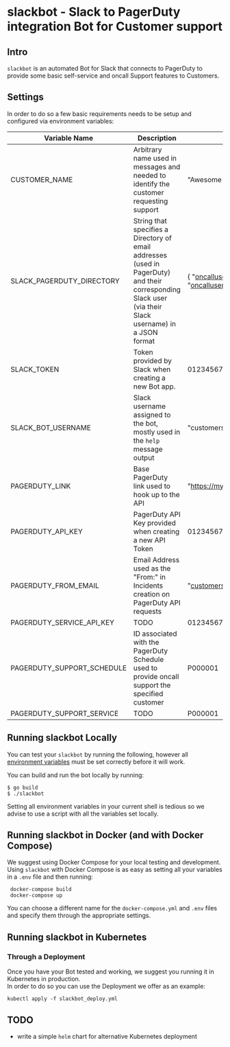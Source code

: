 # slackbot - Slack to PagerDuty integration Bot for Customer support

## Intro

`slackbot` is an automated Bot for Slack that connects to PagerDuty to provide 
some basic self-service and oncall Support features to Customers.

## Settings

In order to do so a few basic requirements needs to be setup and configured via environment variables:

| Variable Name | Description | Example |
|---------------|-------------|---------|
| CUSTOMER_NAME | Arbitrary name used in messages and needed to identify the customer requesting support | "Awesome Customer Brand" |
| SLACK_PAGERDUTY_DIRECTORY | String that specifies a Directory of email addresses (used in PagerDuty) and their corresponding Slack user (via their Slack username) in a JSON format | { "oncalluser1@example.email" : "slack_username1", "oncalluser2@example.email" : "slack_username2" } |
| SLACK_TOKEN | Token provided by Slack when creating a new Bot app. | 0123456789abcdef0123456789abcdef0123456789abcdef0123456789abcdef |
| SLACK_BOT_USERNAME | Slack username assigned to the bot, mostly used in the `help` message output | "customersupportbot" |
| PAGERDUTY_LINK | Base PagerDuty link used to hook up to the API | "https://mycompany.pagerduty.com" |
| PAGERDUTY_API_KEY | PagerDuty API Key provided when creating a new API Token | 0123456789abcdef0123456789abcdef |
| PAGERDUTY_FROM_EMAIL | Email Address used as the "From:" in Incidents creation on PagerDuty API requests | "customersupport@example.email" |
| PAGERDUTY_SERVICE_API_KEY | TODO | 0123456789abcdef0123456789abcdef |
| PAGERDUTY_SUPPORT_SCHEDULE | ID associated with the PagerDuty Schedule used to provide oncall support the specified customer | P000001 |
| PAGERDUTY_SUPPORT_SERVICE | TODO | P000001 |

## Running slackbot Locally

You can test your `slackbot` by running the following, however all [environment variables](#Settings)
must be set correctly before it will work.

You can build and run the bot locally by running:

    $ go build
    $ ./slackbot

Setting all environment variables in your current shell is tedious so we advise 
to use a script with all the variables set locally.

## Running slackbot in Docker (and with Docker Compose) 

We suggest using Docker Compose for your local testing and development.<br>
Using `slackbot` with Docker Compose is as easy as setting all your variables in
a `.env` file and then running:

     docker-compose build 
     docker-compose up

You can choose a different name for the `docker-compose.yml` and `.env` files 
and specify them through the appropriate settings.

## Running slackbot in Kubernetes

### Through a Deployment

Once you have your Bot tested and working, we suggest you running it in 
Kubernetes in production.<br>
In order to do so you can use the Deployment we offer as an example:

    kubectl apply -f slackbot_deploy.yml


## TODO

* write a simple `helm` chart for alternative Kubernetes deployment

